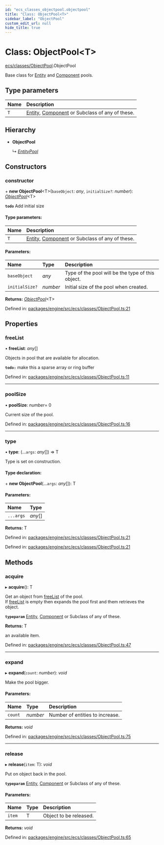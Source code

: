 ```yaml
---
id: "ecs_classes_objectpool.objectpool"
title: "Class: ObjectPool<T>"
sidebar_label: "ObjectPool"
custom_edit_url: null
hide_title: true
---
```


# Class: ObjectPool<T\>

[ecs/classes/ObjectPool](../modules/ecs_classes_objectpool.md).ObjectPool

Base class for [Entity](ecs_classes_entity.entity.md) and [Component](ecs_classes_component.component.md) pools.

## Type parameters

Name | Description |
:------ | :------ |
`T` | [Entity](ecs_classes_entity.entity.md),     [Component](ecs_classes_component.component.md) or Subclass of any of these.    |

## Hierarchy

* **ObjectPool**

  ↳ [*EntityPool*](ecs_classes_entitypool.entitypool.md)

## Constructors

### constructor

\+ **new ObjectPool**<T\>(`baseObject`: *any*, `initialSize?`: *number*): [*ObjectPool*](ecs_classes_objectpool.objectpool.md)<T\>

**`todo`** Add initial size

#### Type parameters:

Name | Description |
:------ | :------ |
`T` | [Entity](ecs_classes_entity.entity.md),     [Component](ecs_classes_component.component.md) or Subclass of any of these.   |

#### Parameters:

Name | Type | Description |
:------ | :------ | :------ |
`baseObject` | *any* | Type of the pool will be the type of this object.   |
`initialSize?` | *number* | Initial size of the pool when created.    |

**Returns:** [*ObjectPool*](ecs_classes_objectpool.objectpool.md)<T\>

Defined in: [packages/engine/src/ecs/classes/ObjectPool.ts:21](https://github.com/xr3ngine/xr3ngine/blob/716a06460/packages/engine/src/ecs/classes/ObjectPool.ts#L21)

## Properties

### freeList

• **freeList**: *any*[]

Objects in pool that are available for allocation.

**`todo:`** make this a sparse array or ring buffer

Defined in: [packages/engine/src/ecs/classes/ObjectPool.ts:11](https://github.com/xr3ngine/xr3ngine/blob/716a06460/packages/engine/src/ecs/classes/ObjectPool.ts#L11)

___

### poolSize

• **poolSize**: *number*= 0

Current size of the pool.

Defined in: [packages/engine/src/ecs/classes/ObjectPool.ts:16](https://github.com/xr3ngine/xr3ngine/blob/716a06460/packages/engine/src/ecs/classes/ObjectPool.ts#L16)

___

### type

• **type**: (...`args`: *any*[]) => T

Type is set on construction.

#### Type declaration:

\+ **new ObjectPool**(...`args`: *any*[]): T

#### Parameters:

Name | Type |
:------ | :------ |
`...args` | *any*[] |

**Returns:** T

Defined in: [packages/engine/src/ecs/classes/ObjectPool.ts:21](https://github.com/xr3ngine/xr3ngine/blob/716a06460/packages/engine/src/ecs/classes/ObjectPool.ts#L21)

Defined in: [packages/engine/src/ecs/classes/ObjectPool.ts:21](https://github.com/xr3ngine/xr3ngine/blob/716a06460/packages/engine/src/ecs/classes/ObjectPool.ts#L21)

## Methods

### acquire

▸ **acquire**(): T

Get an object from [freeList](ecs_classes_objectpool.objectpool.md#freelist) of the pool.\
If [freeList](ecs_classes_objectpool.objectpool.md#freelist) is empty then expands the pool first and them retrieves the object.

**`typeparam`** [Entity](ecs_classes_entity.entity.md),
    [Component](ecs_classes_component.component.md) or Subclass of any of these.

**Returns:** T

an available item.

Defined in: [packages/engine/src/ecs/classes/ObjectPool.ts:47](https://github.com/xr3ngine/xr3ngine/blob/716a06460/packages/engine/src/ecs/classes/ObjectPool.ts#L47)

___

### expand

▸ **expand**(`count`: *number*): *void*

Make the pool bigger.

#### Parameters:

Name | Type | Description |
:------ | :------ | :------ |
`count` | *number* | Number of entities to increase.    |

**Returns:** *void*

Defined in: [packages/engine/src/ecs/classes/ObjectPool.ts:75](https://github.com/xr3ngine/xr3ngine/blob/716a06460/packages/engine/src/ecs/classes/ObjectPool.ts#L75)

___

### release

▸ **release**(`item`: T): *void*

Put on object back in the pool.

**`typeparam`** [Entity](ecs_classes_entity.entity.md),
    [Component](ecs_classes_component.component.md) or Subclass of any of these.

#### Parameters:

Name | Type | Description |
:------ | :------ | :------ |
`item` | T | Object to be released.   |

**Returns:** *void*

Defined in: [packages/engine/src/ecs/classes/ObjectPool.ts:65](https://github.com/xr3ngine/xr3ngine/blob/716a06460/packages/engine/src/ecs/classes/ObjectPool.ts#L65)
